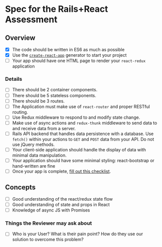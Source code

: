 # Spec for the Rails+React Assessment

## Overview

- [x] The code should be written in ES6 as much as possible 
- [x] Use the [`create-react-app`](https://github.com/facebook/create-react-app) generator to start your project
- [ ] Your app should have one HTML page to render your `react-redux` application

### Details

- [ ] There should be 2 container components.
- [ ] There should be 5 stateless components.
- [ ] There should be 3 routes.
- [ ] The Application must make use of `react-router` and proper RESTful routing.
- [ ] Use Redux middleware to respond to and modify state change.
- [ ] Make use of async actions and `redux-thunk` middleware to send data to and receive data from a server.
- [ ] Rails API backend that handles data persistence with a database. Use `fetch()` within your actions to `GET` and `POST` data from your API. Do not use jQuery methods.
- [ ] Your client-side application should handle the display of data with minimal data manipulation.
- [ ] Your application should have some minimal styling: react-bootstrap or hand-written are fine
- [ ] Once your app is complete, [fill out this checklist](https://docs.google.com/forms/d/e/1FAIpQLSfX7qH_FqFqJ9vMMhtlHSYxhhafKJm8fe01IvsFNFitFC2nOA/viewform).

## Concepts

- [ ] Good understanding of the react/redux state flow
- [ ] Good understanding of state and props in React
- [ ] Knowledge of async JS with Promises

### Things the Reviewer may ask about

- [ ] Who is your User? What is their pain point? How do they use our solution to overcome this problem?